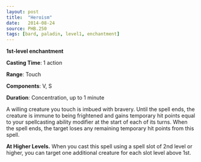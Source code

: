 ```yaml
---
layout: post
title:  "Heroism"
date:   2014-08-24
source: PHB.250
tags: [bard, paladin, level1, enchantment]
---
```


**1st-level enchantment**

**Casting Time**: 1 action

**Range**: Touch

**Components**: V, S

**Duration**: Concentration, up to 1 minute

A willing creature you touch is imbued with bravery. Until the spell ends, the creature is immune to being frightened and gains temporary hit points equal to your spellcasting ability modifier at the start of each of its turns. When the spell ends, the target loses any remaining temporary hit points from this spell.

**At Higher Levels.** When you cast this spell using a spell slot of 2nd level or higher, you can target one additional creature for each slot level above 1st.